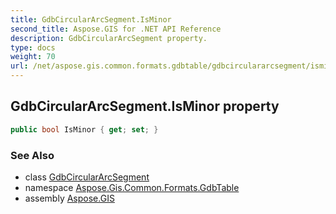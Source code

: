 ```yaml
---
title: GdbCircularArcSegment.IsMinor
second_title: Aspose.GIS for .NET API Reference
description: GdbCircularArcSegment property. 
type: docs
weight: 70
url: /net/aspose.gis.common.formats.gdbtable/gdbcirculararcsegment/isminor/
---
```

## GdbCircularArcSegment.IsMinor property

```csharp
public bool IsMinor { get; set; }
```

### See Also

* class [GdbCircularArcSegment](../)
* namespace [Aspose.Gis.Common.Formats.GdbTable](../../gdbcirculararcsegment/)
* assembly [Aspose.GIS](../../../)


